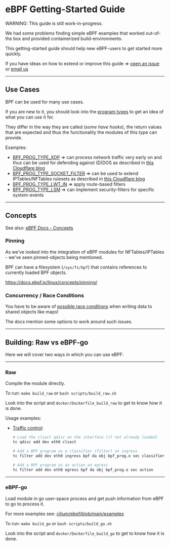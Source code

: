 # eBPF Getting-Started Guide

WARNING: This guide is still work-in-progress.

We had some problems finding simple eBPF examples that worked out-of-the box and provided containerized build-environments.

This getting-started guide should help new eBPF-users to get started more quickly.

If you have ideas on how to extend or improve this guide => [open an issue](https://github.com/O-X-L/ebpf-getting-started-guide/issues) or [email us](mailto://contact+ebpf@oxl.at)

----

## Use Cases

BPF can be used for many use cases.

If you are new to it, you should look into the [program types](https://docs.ebpf.io/linux/program-type/) to get an idea of what you can use it for.

They differ in the way they are called (*some have hooks*), the return values that are expected and thus the functionality the modules of this type can provide.

Examples:
* [BPF_PROG_TYPE_XDP](https://docs.ebpf.io/linux/program-type/BPF_PROG_TYPE_XDP/) => can process network traffic very early on and thus can be used for defending against (D)DOS as described in [this Cloudflare blog](https://blog.cloudflare.com/cloudflare-architecture-and-how-bpf-eats-the-world/)
* [BPF_PROG_TYPE_SOCKET_FILTER](https://docs.ebpf.io/linux/program-type/BPF_PROG_TYPE_SOCKET_FILTER/) => can be used to extend IPTables/NFTables rulesets as described in [this Cloudflare blog](https://blog.cloudflare.com/programmable-packet-filtering-with-magic-firewall/)
* [BPF_PROG_TYPE_LWT_IN](https://docs.ebpf.io/linux/program-type/BPF_PROG_TYPE_LWT_IN/) => apply route-based filters
* [BPF_PROG_TYPE_LSM](https://docs.ebpf.io/linux/program-type/BPF_PROG_TYPE_LSM/) => can implement security-filters for specific system-events

----

## Concepts

See also: [eBPF Docs - Concepts](https://docs.ebpf.io/linux/concepts/)

### Pinning

As we've looked into the integration of eBPF modules for NFTables/IPTables - we've seen pinned-objects being mentioned.

BPF can have a filesystem (`/sys/fs/bpf`) that contains references to currently loaded BPF objects.

https://docs.ebpf.io/linux/concepts/pinning/

### Concurrency / Race Conditions

You have to be aware of [possible race conditions](https://docs.ebpf.io/linux/concepts/concurrency/) when writing data to shared objects like maps!

The docs mention some options to work around such issues.

----

## Building: Raw vs eBPF-go

Here we will cover two ways in which you can use eBPF:

----

### Raw

Compile the module directly.

To run: `make build_raw` or `bash scripts/build_raw.sh`

Look into the script and `docker/Dockerfile_build_raw` to get to know how it is done.

Usage examples:

* [Traffic control](https://man7.org/linux/man-pages/man8/tc-bpf.8.html):

    ```bash
    # Load the clsact qdisc on the interface (if not already loaded)
    tc qdisc add dev eth0 clsact

    # Add a BPF program as a classifier (filter) on ingress
    tc filter add dev eth0 ingress bpf da obj bpf_prog.o sec classifier
    
    # Add a BPF program as an action on egress
    tc filter add dev eth0 egress bpf da obj bpf_prog.o sec action
    ```

----

### eBPF-go

Load module in go user-space process and get push information from eBPF to go to process it.

For more examples see: [cilium/ebpf/blob/main/examples](https://github.com/cilium/ebpf/blob/main/examples)

To run: `make build_go` or `bash scripts/build_go.sh`

Look into the script and `docker/Dockerfile_build_go` to get to know how it is done.
